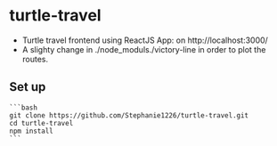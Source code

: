 # turtle-travel
* Turtle travel frontend using ReactJS App: on http://localhost:3000/
* A slighty change in ./node_moduls./victory-line in order to plot the routes.

## Set up
    ```bash
    git clone https://github.com/Stephanie1226/turtle-travel.git
    cd turtle-travel
    npm install
    ```
